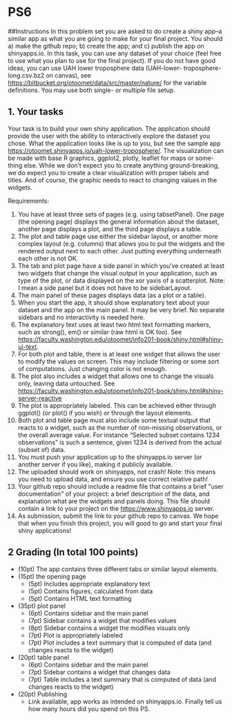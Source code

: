 # PS6

##Instructions
In this problem set you are asked to do create a shiny app–a similar app as what you are going to
make for your final project. You should a) make the github repo; b) create the app; and c) publish
the app on shinyapps.io.
In this task, you can use any dataset of your choice (feel free to use what you plan to use for the
final project). If you do not have good ideas, you can use UAH lower troposphere data (UAH-lower-
troposphere-long.csv.bz2 on canvas), see https://bitbucket.org/otoomet/data/src/master/nature/
for the variable definitions.
You may use both single- or multiple file setup.

## 1. Your tasks
Your task is to build your own shiny application. The application should provide the user with the
ability to interactively explore the dataset you chose. What the application looks like is up to you,
but see the sample app https://otoomet.shinyapps.io/uah-lower-troposphere/.
The visualization can be made with base R graphics, ggplot2, plotly, leaflet for maps or some-
thing else. While we don’t expect you to create anything ground-breaking, we do expect you to
create a clear visualization with proper labels and titles. And of course, the graphic needs to react
to changing values in the widgets.

Requirements:
1. You have at least three sets of pages (e.g. using tabsetPanel). One page (the opening page)
displays the general information about the dataset, another page displays a plot, and the third
page displays a table.
2. The plot and table page use either the sidebar layout, or another more complex layout (e.g.
columns) that allows you to put the widgets and the rendered output next to each other.
Just putting everything underneath each other is not OK.
3. The tab and plot page have a side panel in which you’ve created at least two widgets that
change the visual output in your application, such as type of the plot, or data displayed on
the xor yaxis of a scatterplot.
Note: I mean a side panel but it does not have to be sidebarLayout.
4. The main panel of these pages displays data (as a plot or a table).
5. When you start the app, it should show explanatory text about your dataset and the app on
the main panel. It may be very brief. No separate sidebars and no interactivity is needed
here.
6. The explanatory text uses at least two html text formatting markers, such as strong(), em()
or similar (raw html is OK too).
See https://faculty.washington.edu/otoomet/info201-book/shiny.html#shiny-ui-text.
7. For both plot and table, there is at least one widget that allows the user to modify the values
on screen. This may include filtering or some sort of computations. Just changing color is not
enough.
8. The plot also includes a widget that allows one to change the visuals only, leaving data
untouched.
See https://faculty.washington.edu/otoomet/info201-book/shiny.html#shiny-server-reactive
9. The plot is appropriately labeled. This can be achieved either through ggplot() (or plot()
if you wish) or through the layout elements.
10. Both plot and table page must also include some textual output that reacts to a widget, such
as the number of non-missing observations, or the overall average value. For instance “Selected
subset contains 1234 observations” is such a sentence, given 1234 is derived from the actual
(subset of) data.
11. You must push your application up to the shinyapps.io server (or another server if you like),
making it publicly available.
12. The uploaded should work on shinyapps, not crash!
Note: this means you need to upload data, and ensure you use correct relative path!
13. Your github repo should include a readme file that contains a brief "user documentation" of
your project: a brief description of the data, and explanation what are the widgets and panels
doing. This file should contain a link to your project on the https://www.shinyapps.io
server.
14. As submission, submit the link to your github repo to canvas.
We hope that when you finish this project, you will good to go and start your final shiny
applications!


## 2 Grading (In total 100 points)

- (10pt) The app contains three different tabs or similar layout elements.
- (15pt) the opening page
    - (5pt) Includes appropriate explanatory text
    - (5pt) Contains figures, calculated from data
    - (5pt) Contains HTML text formatting
- (35pt) plot panel
    - (6pt) Contains sidebar and the main panel
    - (7pt) Sidebar contains a widget that modifies values
    - (8pt) Sidebar contains a widget the modifies visuals only
    - (7pt) Plot is appropriately labeled
    - (7pt) Plot includes a text summary that is computed of data (and changes reacts to the widget)
- (20pt) table panel
    - (6pt) Contains sidebar and the main panel
    - (7pt) Sidebar contains a widget that changes data
    - (7pt) Table includes a text summary that is computed of data (and changes reacts to the widget)
- (20pt) Publishing
  - Link available, app works as intended on shinyapps.io.
Finally tell us how many hours did you spend on this PS.


